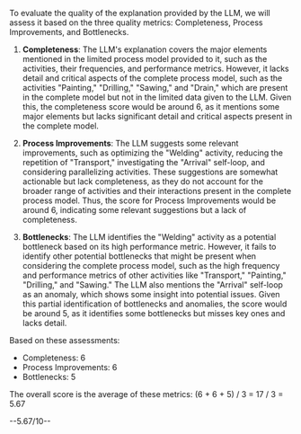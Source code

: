 To evaluate the quality of the explanation provided by the LLM, we will assess it based on the three quality metrics: Completeness, Process Improvements, and Bottlenecks.

1. **Completeness**: The LLM's explanation covers the major elements mentioned in the limited process model provided to it, such as the activities, their frequencies, and performance metrics. However, it lacks detail and critical aspects of the complete process model, such as the activities "Painting," "Drilling," "Sawing," and "Drain," which are present in the complete model but not in the limited data given to the LLM. Given this, the completeness score would be around 6, as it mentions some major elements but lacks significant detail and critical aspects present in the complete model.

2. **Process Improvements**: The LLM suggests some relevant improvements, such as optimizing the "Welding" activity, reducing the repetition of "Transport," investigating the "Arrival" self-loop, and considering parallelizing activities. These suggestions are somewhat actionable but lack completeness, as they do not account for the broader range of activities and their interactions present in the complete process model. Thus, the score for Process Improvements would be around 6, indicating some relevant suggestions but a lack of completeness.

3. **Bottlenecks**: The LLM identifies the "Welding" activity as a potential bottleneck based on its high performance metric. However, it fails to identify other potential bottlenecks that might be present when considering the complete process model, such as the high frequency and performance metrics of other activities like "Transport," "Painting," "Drilling," and "Sawing." The LLM also mentions the "Arrival" self-loop as an anomaly, which shows some insight into potential issues. Given this partial identification of bottlenecks and anomalies, the score would be around 5, as it identifies some bottlenecks but misses key ones and lacks detail.

Based on these assessments:
- Completeness: 6
- Process Improvements: 6
- Bottlenecks: 5

The overall score is the average of these metrics: (6 + 6 + 5) / 3 = 17 / 3 = 5.67

--5.67/10--